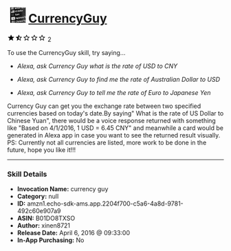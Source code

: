 # &nbsp;<img src="skill_icon" alt="CurrencyGuy icon" width="36"> [CurrencyGuy](http://alexa.amazon.com/#skills/amzn1.echo-sdk-ams.app.2204f700-c5a6-4a8d-9781-492c60e907a9)
![1.5 stars](../../images/ic_star_black_18dp_1x.png)![1.5 stars](../../images/ic_star_half_black_18dp_1x.png)![1.5 stars](../../images/ic_star_border_black_18dp_1x.png)![1.5 stars](../../images/ic_star_border_black_18dp_1x.png)![1.5 stars](../../images/ic_star_border_black_18dp_1x.png) 2

To use the CurrencyGuy skill, try saying...

* *Alexa, ask Currency Guy what is the rate of USD to CNY*

* *Alexa, ask Currency Guy to find me the rate of Australian Dollar to USD*

* *Alexa, ask Currency Guy to tell me the rate of Euro to Japanese Yen*

Currency Guy can get you the exchange rate between two specified currencies based on today's date.By saying" What is the rate of US Dollar to Chinese Yuan", there would be a voice response returned with something like "Based on 4/1/2016, 1 USD = 6.45 CNY" and meanwhile a card would be generated in Alexa app in case you want to see the returned result visually.
PS: Currently not all currencies are listed, more work to be done in the future, hope you like it!!!

***

### Skill Details

* **Invocation Name:** currency guy
* **Category:** null
* **ID:** amzn1.echo-sdk-ams.app.2204f700-c5a6-4a8d-9781-492c60e907a9
* **ASIN:** B01DO8TXSO
* **Author:** xinen8721
* **Release Date:** April 6, 2016 @ 09:33:00
* **In-App Purchasing:** No
